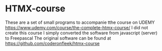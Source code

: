 # HTMX-course
These are a set of small programs to accompanie tthe course on UDEMY https://www.udemy.com/course/the-complete-htmx-course/
I did not create this course I simply converted the software from javascript (server) to Freepascal
The original software can be found at https://github.com/coderonfleek/htmx-course
